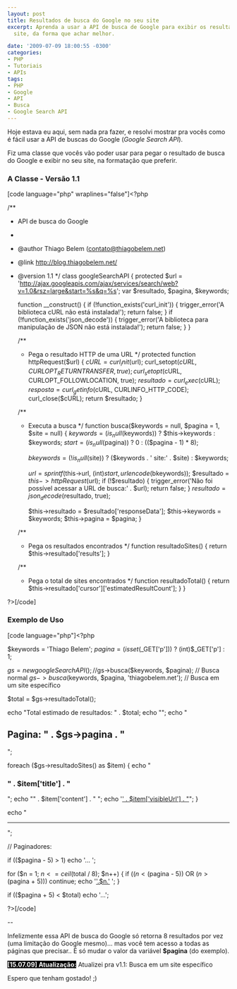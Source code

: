```yaml
---
layout: post
title: Resultados de busca do Google no seu site
excerpt: Aprenda a usar a API de busca de Google para exibir os resultados no seu
  site, da forma que achar melhor.

date: '2009-07-09 18:00:55 -0300'
categories:
- PHP
- Tutoriais
- APIs
tags:
- PHP
- Google
- API
- Busca
- Google Search API
---
```

Hoje estava eu aqui, sem nada pra fazer, e resolvi mostrar pra vocês como é fácil usar a API de buscas do Google (<em>Google Search API</em>).

Fiz uma classe que vocês vão poder usar para pegar o resultado de busca do Google e exibir no seu site, na formatação que preferir.

<h3>A Classe - Versão 1.1</h3>

[code language="php" wraplines="false"]<?php

/**
 * API de busca do Google
 *
 * @author			Thiago Belem (contato@thiagobelem.net)
 * @link			http://blog.thiagobelem.net/
 * @version			1.1
 */
class googleSearchAPI {
	protected $url = 'http://ajax.googleapis.com/ajax/services/search/web?v=1.0&rsz=large&start=%s&q=%s';
	var $resultado, $pagina, $keywords;

	function __construct() {
		if (!function_exists('curl_init')) {
			trigger_error('A biblioteca cURL não está instalada!');
			return false;
		}
		if (!function_exists('json_decode')) {
			trigger_error('A biblioteca para manipulação de JSON não está instalada!');
			return false;
		}
	}

	/**
	 * Pega o resultado HTTP de uma URL
	 */
	protected function httpRequest($url) {
		$cURL = curl_init($url);
		curl_setopt($cURL, CURLOPT_RETURNTRANSFER, true);
		curl_setopt($cURL, CURLOPT_FOLLOWLOCATION, true);
		$resultado = curl_exec($cURL);
		$resposta = curl_getinfo($cURL, CURLINFO_HTTP_CODE);
		curl_close($cURL);
		return $resultado;
	}

	/**
	 * Executa a busca
	 */
	function busca($keywords = null, $pagina = 1, $site = null) {
		$keywords = (is_null($keywords)) ? $this->keywords : $keywords;
		$start = (is_null($pagina)) ? 0 : (($pagina - 1) * 8);

		$bkeywords = (!is_null($site)) ? ($keywords . ' site:' . $site) : $keywords;

		$url = sprintf($this->url, (int)$start, urlencode($bkeywords));
		$resultado = $this->httpRequest($url);
		if (!$resultado) {
			trigger_error('Não foi possível acessar a URL de busca:' . $url);
			return false;
		}
		$resultado = json_decode($resultado, true);

		$this->resultado = $resultado['responseData'];
		$this->keywords = $keywords;
		$this->pagina = $pagina;
	}

	/**
	 * Pega os resultados encontrados
	 */
	function resultadoSites() {
		return $this->resultado['results'];
	}

	/**
	 * Pega o total de sites encontrados
	 */
	function resultadoTotal() {
		return $this->resultado['cursor']['estimatedResultCount'];
	}
}

?>[/code]



<h3>Exemplo de Uso</h3>

[code language="php"]<?php

$keywords = 'Thiago Belem';
$pagina = (isset($_GET['p'])) ? (int)$_GET['p'] : 1;

$gs = new googleSearchAPI();
//$gs->busca($keywords, $pagina); // Busca normal
$gs->busca($keywords, $pagina, 'thiagobelem.net'); // Busca em um site específico

$total = $gs->resultadoTotal();

echo "Total estimado de resultados: " . $total;
echo "";
echo "<h2>Pagina: " . $gs->pagina . "</h2>";

foreach ($gs->resultadoSites() as $item) {
	echo "<h3>" . $item['title'] . "</h3>";
	echo "" . $item['content'] . "
";
	echo '<a href="' . $item['unescapedUrl'] . '">' . $item['visibleUrl'] . "</a>";
}

echo "<hr />";

// Paginadores:

if (($pagina - 5) > 1) echo '...&nbsp;';

for ($n = 1; $n <= ceil($total / 8); $n++) {
	if (($n < ($pagina - 5)) OR ($n > ($pagina + 5))) continue;
	echo '<a href="?q='.$keywords.'&p='.$n.'">'.$n.'</a>&nbsp;';
}

if (($pagina + 5) < $total) echo '...';

?>[/code]

--

Infelizmente essa API de busca do Google só retorna 8 resultados por vez (uma limitação do Google mesmo)... mas você tem acesso a todas as páginas que precisar.. É só mudar o valor da variável <strong>$pagina</strong> (do exemplo).

<strong style="background: black; color: white">[15.07.09] Atualização:</strong> Atualizei pra v1.1: Busca em um site específico

Espero que tenham gostado! ;)


